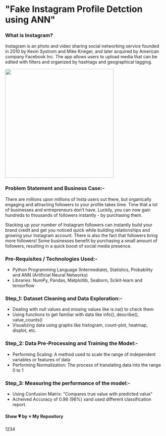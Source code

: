 # "Fake Instagram Profile Detction using ANN"

### What is Instagram?
Instagram is an photo and video sharing social networking service founded in 2010 by Kevin Systrom and Mike Krieger, and later acquired by American company Facebook Inc. The app allows users to upload media that can be edited with filters and organized by hashtags and geographical tagging.


<p align="left"> <img src="https://cdn.wccftech.com/wp-content/uploads/2020/04/Instagram-Not-Following.png" height="350px" /> </p>


### Problem Statement and Business Case:-
There are millions upon millions of Insta users out there, but organically engaging and attracting followers to your profile takes time. Time that a lot of businesses and entrepreneurs don’t have. Luckily, you can now gain hundreds to thousands of followers instantly - by purchasing them. 

Stacking up your number of Instagram followers can instantly build your brand credit and get you noticed quick while building relationships and growing your Instagram account. There is also the fact that followers bring more followers! Some businesses benefit by purchasing a small amount of followers, resulting in a quick boost of social media presence.

### Pre-Requisites / Technologies Used:-
- Python Programming Language (Intermediate), Statistics, Probability and ANN (Artificial Neural Networks)
- Libraries: NumPy, Pandas, Matplotlib, Seaborn, Scikit-learn and tensorflow

### Step_1: Dataset Cleaning and Data Exploration:-
- Dealing with null values and missing values like is.na() to check them
- Using functions to get familiar with data like info(), describe(), value_counts()
- Visualizing data using graphs like histogram, count-plot, heatmap, displot, etc.

### Step_2: Data Pre-Processing and Training the Model:-
- Performing Scaling: A method used to scale the range of independent variables or features of data
- Performing Normalization: The process of translating data into the range 0 to 1

### Step_3: Measuring the performance of the model:-
- Using Confusion Matrix: "Compares true value with predicted value"
- Acheived Accuracy of 0.96 (96%) xand used different classification report.

#### **Show 💗 by ⭐ My Repository**

1234
